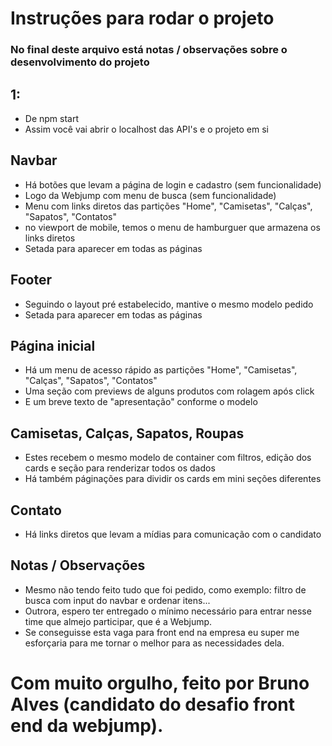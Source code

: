 # Instruções para rodar o projeto
### No final deste arquivo está notas / observações sobre o desenvolvimento do projeto

## 1:
- De npm start
- Assim você vai abrir o localhost das API's e o projeto em si

## Navbar
- Há botões que levam a página de login e cadastro (sem funcionalidade)
- Logo da Webjump com menu de busca (sem funcionalidade)
- Menu com links diretos das partições "Home", "Camisetas", "Calças", "Sapatos", "Contatos"
- no viewport de mobile, temos o menu de hamburguer que armazena os links diretos
- Setada para aparecer em todas as páginas

## Footer
- Seguindo o layout pré estabelecido, mantive o mesmo modelo pedido
- Setada para aparecer em todas as páginas

## Página inicial
- Há um menu de acesso rápido as partições "Home", "Camisetas", "Calças", "Sapatos", "Contatos"
- Uma seção com previews de alguns produtos com rolagem após click
- E um breve texto de "apresentação" conforme o modelo

## Camisetas, Calças, Sapatos, Roupas
- Estes recebem o mesmo modelo de container com filtros, edição dos cards e seção para renderizar todos os dados
- Há também páginações para dividir os cards em mini seções diferentes

## Contato
- Há links diretos que levam a mídias para comunicação com o candidato

## Notas / Observações
- Mesmo não tendo feito tudo que foi pedido, como exemplo: filtro de busca com input do navbar e ordenar itens...
- Outrora, espero ter entregado o mínimo necessário para entrar nesse time que almejo participar, que é a Webjump.
- Se conseguisse esta vaga para front end na empresa eu super me esforçaria para me tornar o melhor para as necessidades dela.

#  Com muito orgulho, feito por Bruno Alves (candidato do desafio front end da webjump).